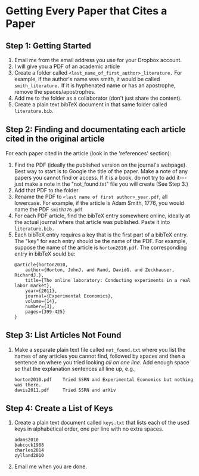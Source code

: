 Getting Every Paper that Cites a Paper
======================================

Step 1: Getting Started
---------------
1. Email me from the email address you use for your Dropbox account. 
1. I will give you a PDF of an academic article
1. Create a folder called `<last_name_of_first_author>_literature.` For example, if the author's name was smith, it
would be called `smith_literature.` If it is hyphenated name or has an
apostrophe, remove the spaces/apostrophes. 
1. Add me to the folder as a collaborator (don't just share the content). 
1. Create a plain text bibTeX document in that same folder called `literature.bib`.   

Step 2: Finding and documentating each article cited in the original article 
----------------------------------------------------------------------------
For each paper cited in the article (look in the 'references' section): 

1. Find the PDF (ideally the published version on the journal's webpage). Best way to start is to Google the title of the paper. Make a note of any papers you cannot find or access. If it is a book, do not try to add it---just make a note in the "not_found.txt" file you will create (See Step 3.)   
1. Add that PDF to the folder 
1. Rename the PDF to `<last name of first author>_year.pdf`, all lowercase. For
   example, if the article is Adam Smith, 1776, you would name the PDF `smith776.pdf` 
1. For each PDF article, find the bibTeX entry somewhere online, ideally at the actual journal where that article was published. Paste it into `literature.bib.`
1. Each bibTeX entry requires a key that is the first part of a bibTeX entry. The "key" for each entry should be the name of the PDF. For example, suppose the name of the article is `horton2010.pdf`.
The corresponding entry in bibTeX sould be: 
	```
	@article{horton2010,
	    author={Horton, JohnJ. and Rand, DavidG. and Zeckhauser, RichardJ.},
		title={The online laboratory: Conducting experiments in a real labor market},
		year={2011},
		journal={Experimental Economics},
		volume={14},
		number={3},
		pages={399-425}
	}
	```

Step 3: List Articles Not Found
-------------------------------
1. Make a separate plain text file called `not_found.txt` where you list the names of any articles you cannot find, followed by spaces and then a sentence on where you tried looking _all on one line_. 
Add enough space so that the explanation sentences all line up, e.g., 

	```
	horton2010.pdf    Tried SSRN and Experimental Economics but nothing was there. 
	davis2011.pdf     Tried SSRN and arXiv
	```
	

Step 4: Create a List of Keys
-----------------------------
1. Create a plain text document called ``keys.txt`` that lists each of the
used keys in alphabetical order, one per line with no extra spaces. 

	```	
	adams2010
	babcock1988
	charles2014
	zylland2010
	```	

1. Email me when you are done. 
